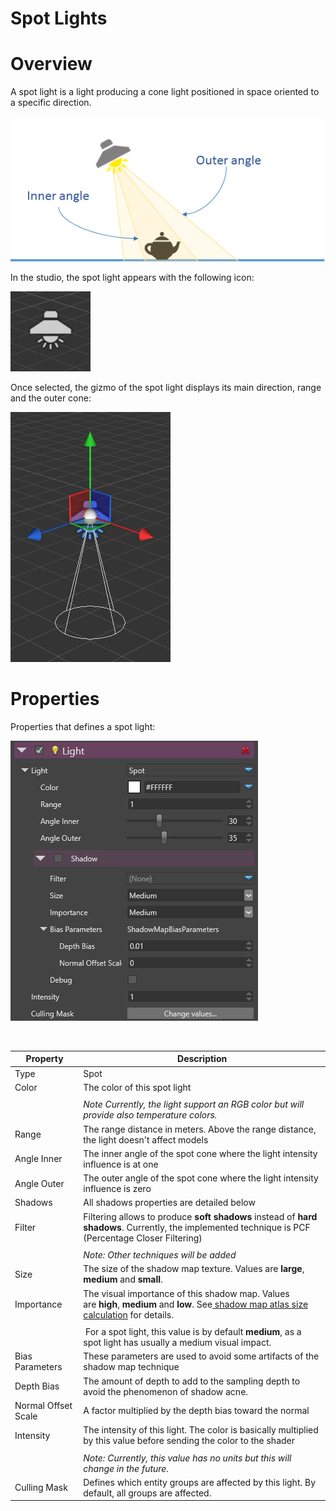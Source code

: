 # Spot Lights

# Overview

A spot light is a light producing a cone light positioned in space oriented to a specific direction.

![images/SpotLightOverview.png](images/SpotLightOverview.png) 

In the studio, the spot light appears with the following icon:

![images/SpotLight.png](images/SpotLight.png) 

Once selected, the gizmo of the spot light displays its main direction, range and the outer cone:

![images/SpotLightSelected.png](images/SpotLightSelected.png) 

# Properties

Properties that defines a spot light:

![images/SpotLightProperties.png](images/SpotLightProperties.png) 

 

| Property            | Description                                                                                                                                                           |
| ------------------- | --------------------------------------------------------------------------------------------------------------------------------------------------------------------- |
| Type                | Spot                                                                                                                                                                  |
| Color               | The color of this spot light                                                                                                                                          |
|                     |                                                                                                                                                                       |
|                     | *Note Currently, the light support an RGB color but will provide also temperature colors.*                                                                            |
| Range               | The range distance in meters. Above the range distance, the light doesn't affect models                                                                               |
| Angle Inner         | The inner angle of the spot cone where the light intensity influence is at one                                                                                        |
| Angle Outer         | The outer angle of the spot cone where the light intensity influence is zero                                                                                          |
| Shadows             | All shadows properties are detailed below                                                                                                                             |
| Filter              | Filtering allows to produce **soft shadows** instead of **hard shadows**. Currently, the implemented technique is PCF (Percentage Closer Filtering)                   |
|                     |                                                                                                                                                                       |
|                     | *Note: Other techniques will be added*                                                                                                                                |
| Size                | The size of the shadow map texture. Values are **large**, **medium** and **small**.                                                                                   |
| Importance          | The visual importance of this shadow map. Values are **high**, **medium** and **low**. See[ shadow map atlas size calculation](shadows-optimizations.md) for details. |
|                     |                                                                                                                                                                       |
|                     |  For a spot light, this value is by default **medium**, as a spot light has usually a medium visual impact.                                                           |
| Bias Parameters     | These parameters are used to avoid some artifacts of the shadow map technique                                                                                         |
| Depth Bias          | The amount of depth to add to the sampling depth to avoid the phenomenon of shadow acne.                                                                              |
| Normal Offset Scale | A factor multiplied by the depth bias toward the normal                                                                                                               |
| Intensity           | The intensity of this light. The color is basically multiplied by this value before sending the color to the shader                                                   |
|                     |                                                                                                                                                                       |
|                     | *Note: Currently, this value has no units but this will change in the future.*                                                                                        |
| Culling Mask        | Defines which entity groups are affected by this light. By default, all groups are affected.                                                                          |


 

 

